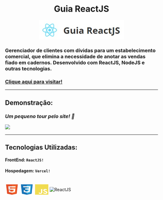 <h1 align="center">Guia ReactJS</h1>

<div align="center">
  <img src="/src/images/logo.jpg"/>
</div>

### Gerenciador de clientes com dívidas para um estabelecimento comercial, que elimina a necessidade de anotar as vendas fiado em cadernos. Desenvolvido com ReactJS, NodeJS e outras tecnologias.

### <a href="https://guia-react-js.vercel.app/">Clique aqui para visitar!<a/>

---

<h2>Demonstração:</h2>

### _Um pequeno tour pelo site! 🚀_

<img src="/src/images/site.gif"/>

---

<h2>Tecnologias Utilizadas:</h2>
 
 #### FrontEnd: `ReactJS!`
	
 #### Hospedagem: `Vercel!`
 
 <div style="display: inline_block"><br>
  <img align="center" alt="HTML" height="35" width="45" src="https://raw.githubusercontent.com/devicons/devicon/master/icons/html5/html5-original.svg">
  <img align="center" alt="CSS" height="35" width="45" src="https://raw.githubusercontent.com/devicons/devicon/master/icons/css3/css3-original.svg">
  <img align="center" alt="Js" height="35" width="45" src="https://raw.githubusercontent.com/devicons/devicon/master/icons/javascript/javascript-plain.svg">
  <img align="center" alt="ReactJS" height="35" width="45" src="https://cdn.jsdelivr.net/gh/devicons/devicon/icons/react/react-original.svg">
 </div>
